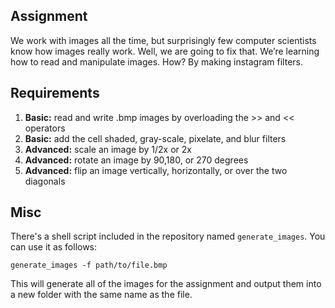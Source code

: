 ## Assignment
We work with images all the time, but surprisingly few computer scientists know how images really work. 
Well, we are going to fix that. We’re learning how to read and manipulate images. How? By making instagram filters.

## Requirements
1. **Basic:** read and write .bmp images by overloading the >> and << operators
2. **Basic:** add the cell shaded, gray-scale, pixelate, and blur filters
3. **Advanced:** scale an image by 1/2x or 2x
4. **Advanced:** rotate an image by 90,180, or 270 degrees
5. **Advanced:** flip an image vertically, horizontally, or over the two diagonals

## Misc
There's a shell script included in the repository named `generate_images`.
You can use it as follows:

`generate_images -f path/to/file.bmp`

This will generate all of the images for the assignment and output them into a new folder with the same name as the file.

